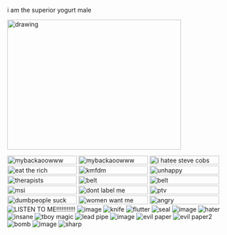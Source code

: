 i am the superior yogurt male   

<img src="https://pbs.twimg.com/media/GqD_1OqWkAAz_Xz?format=jpg&name=medium" alt="drawing" width="400" height="300"/>   

<img src="https://i.postimg.cc/FzRFwQQb/blinkies-Cafe-M1.gif?format=jpg&name=medium" alt="mybackaoowww" width="160" height="20"/> <img src="https://64.media.tumblr.com/1cdef33fe7858e88a4d756531247f4ab/9c18d6deedc57b7a-3b/s250x400/fcef5099df94d94d17461a36804fa21443aadb36.gifv?format=jpg&name=medium" alt="mybackaoowww" width="160" height="20"/> <img src="https://i.postimg.cc/VLrHjvy1/steve-cobs-hater-blinkie-fucking-bomb.gif?format=jpg&name=medium" alt="i hatee steve cobs" width="160" height="20"/>  <img src="https://64.media.tumblr.com/413ff3eff5c228e46d7ed6e8abcae48f/d047d1da6e98ef6f-10/s640x960/fc5f76140298c9e306d2b168dab4e3c08a9fecfc.gifv?format=jpg&name=medium" alt="eat the rich" width="160" height="20"/> <img src="https://64.media.tumblr.com/c362a96e2c705c874b4599f78361a2b7/7a7aa3726fbbfe57-76/s250x400/a4ac02ed03c8880a70224e468b5d8f3f4013fee7.gifv?format=jpg&name=medium" alt="kmfdm" width="160" height="20"/> <img src="https://64.media.tumblr.com/c61a551b25f610bf9285966fed8ad134/70bc4896673a72c2-b9/s250x400/0394cc66adf8a6145314358d0f0c1a4e512b56ec.gifv?format=jpg&name=medium" alt="unhappy" width="160" height="20"/> <img src="https://64.media.tumblr.com/dcde1a939853676c480d74f4ef813479/33482cf83af8f0c3-39/s250x400/9f4bfd584c6a504a9bc8614f7530dd89013fb232.gifv?format=jpg&name=medium" alt="therapists" width="160" height="20"/> <img src="https://64.media.tumblr.com/a19f5ac49fecb6df6544efc4d562283f/7c21c8f3f6c15887-fd/s250x400/e7a6570b21ffa9a1fedda8dcf756e5b2b632c7b5.gifv?format=jpg&name=medium" alt="belt" width="160" height="20"/> <img src="https://64.media.tumblr.com/c0532b01628f4cc8e45f5ec61ce3f19f/9ce1cfb57b4d8e45-88/s250x400/845677421260204173ed1b074c168fdeb10aca2f.gifv?format=jpg&name=medium" alt="belt" width="160" height="20"/> <img src="https://64.media.tumblr.com/08262e93cb574c804f3c18e15e27a974/833559b829dc481b-a9/s250x400/8f02f65f9704e0c3f48dd47b20ef025ef113c342.gifv?format=jpg&name=medium" alt="msi" width="160" height="20"/> <img src="https://64.media.tumblr.com/f23713a8862b14ee5d0bcdc1aa75a5e8/2c5d835d1fd203cd-bb/s250x400/aa1a58ee3548272e99de887411130e5738cc9416.gifv?format=jpg&name=medium" alt="dont label me" width="160" height="20"/> <img src="https://64.media.tumblr.com/77f8404de76c8c4b08ef749999399bda/670cd30f542d0c63-c1/s250x400/54e0588ca8cce259522e356a71bab16ff5452758.gifv?format=jpg&name=medium" alt="ptv" width="160" height="20"/> <img src="https://64.media.tumblr.com/a4831f0a78a15aea391218939b42567a/75878540b804f3ca-e7/s250x400/2893fef1160a482f8d95e77fa27207cdf6484434.gifv?format=jpg&name=medium" alt="dumbpeople suck" width="160" height="20"/> <img src="https://64.media.tumblr.com/5e345ddde9566f4d47982cf2e9cdf17c/5bde89fb1ffcd1fc-fa/s250x400/ac122c302ae7f7c07624e0c19b0b78aed66a2479.jpg?format=jpg&name=medium" alt="women want me" width="160" height="20"/> <img src="https://64.media.tumblr.com/742b1f96ad80c21a2d05b7d65446e73c/9473ed467e143929-6a/s1280x1920/2964fdc62431e365aa68cda9905ed279e86c6bc1.gifv?format=jpg&name=medium" alt="angry" width="160" height="20"/>   
![LISTEN TO ME!!!!!!!!!!!](https://64.media.tumblr.com/9e24fcf58799f8a01d5cd4b8452859a2/1508f25785350d0a-7f/s100x200/2131c51d6ac73614c97710a7fa63d6de6b530fc5.gifv) ![image](https://github.com/user-attachments/assets/7ca6ce3e-1f9b-482d-980f-bd2ffff2220e) ![knife](https://64.media.tumblr.com/5b937984c2a197ac2ac4b743e518bfea/a9cc2dd665f1b1b3-d3/s100x200/b8d8bd79893fc70c520fecc86dc3f62145ec2275.gifv) ![flutter](https://64.media.tumblr.com/6e818113601c0425d03595c00dea3835/10eb2cf41c36c209-04/s100x200/9d75434d22649de1468c512c06fb6df0a9f8e5e2.gifv) ![seal](https://64.media.tumblr.com/17e39f1e2f2f7c490b69a3e11b35bfd4/ac5c40faa8c0b0ea-96/s100x200/8f2787f714178f3edfb25f9d2d40961a0e5585f3.gifv)  ![image](https://github.com/user-attachments/assets/a2e2b4ce-25a1-435f-9512-db7336440f1f) ![hater](https://github.com/user-attachments/assets/34ce808f-2d2a-4b5f-9802-c1c12d9e2982) ![insane](https://github.com/user-attachments/assets/d166e4b5-50ef-47d3-a610-d6e62b809426) ![tboy magic](https://github.com/user-attachments/assets/e129b9eb-2331-4de6-94a9-fa8edf2786c4) ![lead pipe](https://github.com/user-attachments/assets/b333bfb6-38d3-4e10-bfdf-c82a4180e549) ![image](https://github.com/user-attachments/assets/06b73bf8-8735-4a92-95c0-e7ed1e63dbc9) ![evil paper](https://64.media.tumblr.com/31ff5e58f7c4f73ec7b8522b1fb3e658/1839ba6c7a77b92d-cb/s100x200/c9e6d7fd9f7f4e93c786643d15016670100054d5.pnj) ![evil paper2](https://github.com/user-attachments/assets/ea8e2a28-99ad-44be-8bc7-90e336a3335a) ![bomb](https://github.com/user-attachments/assets/322b3849-38d4-455d-b3f5-03136fc12416) ![image](https://github.com/user-attachments/assets/d8669eff-4a4b-45a4-bb92-f4b108b74727) ![sharp](https://64.media.tumblr.com/775ef01c9ad949a881b15bd5850b58cb/3c7512c789785a26-2a/s100x200/a9ecf5cf9dd30edf65a9fb2ca15a72c4dea3409e.gifv)



















<!--
**MEPHONE4S/MEPHONE4S** is a ✨ _special_ ✨ repository because its `README.md` (this file) appears on your GitHub profile.

Here are some ideas to get you started:

- 🔭 I’m currently working on ...
- 🌱 I’m currently learning ...
- 👯 I’m looking to collaborate on ...
- 🤔 I’m looking for help with ...
- 💬 Ask me about ...
- 📫 How to reach me: ...
- 😄 Pronouns: ...
- ⚡ Fun fact: ...
-->
